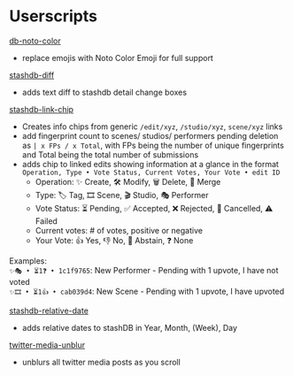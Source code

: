 # Userscripts

[db-noto-color](https://github.com/feederbox826/plugins/raw/main/userscript/db-noto-color.user.js)
- replace emojis with Noto Color Emoji for full support

[stashdb-diff](https://github.com/feederbox826/plugins/raw/main/userscript/stashdb-diff.user.js)
- adds text diff to stashdb detail change boxes

[stashdb-link-chip](https://github.com/feederbox826/plugins/raw/main/userscript/stashdb-link-chip.user.js)
- Creates info chips from generic `/edit/xyz`, `/studio/xyz`, `scene/xyz` links
- add fingerprint count to scenes/ studios/ performers pending deletion as `| x FPs / x Total`, with FPs being the number of unique fingerprints and Total being the total number of submissions
- adds chip to linked edits showing information at a glance in the format `Operation, Type • Vote Status, Current Votes, Your Vote • edit ID`
    - Operation: ✨ Create, 🛠️ Modify, 🗑️ Delete, 🔗 Merge
    - Type: 🏷️ Tag, 🎞️ Scene, 🎬 Studio, 🎭 Performer
    - Vote Status: ⏳ Pending, ✅ Accepted, ❌ Rejected, 🚫 Cancelled, ⚠️ Failed
    - Current votes: # of votes, positive or negative
    - Your Vote: 👍 Yes, 👎 No, 🤷 Abstain, ❓ None

Examples:  
`✨🎭 • ⏳1❓ • 1c1f9765`: New Performer - Pending with 1 upvote, I have not voted  
`✨🎞️ • ⏳1👍 • cab039d4`: New Scene - Pending with 1 upvote, I have upvoted  

[stashdb-relative-date](https://github.com/feederbox826/plugins/raw/main/userscript/stashdb-relative-date.user.js)
- adds relative dates to stashDB in Year, Month, (Week), Day

[twitter-media-unblur](https://github.com/feederbox826/plugins/raw/main/userscript/twitter-media-unblur.user.js)
- unblurs all twitter media posts as you scroll
